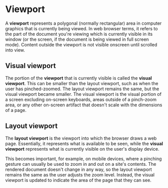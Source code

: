 # Viewport

A **viewport** represents a polygonal (normally rectangular) area in computer graphics that is currently being viewed. In web browser terms, it refers to the part of the document you're viewing which is currently visible in its window (or the screen, if the document is being viewed in full screen mode). Content outside the viewport is not visible onscreen until scrolled into view.

## Visual viewport

The portion of the **viewport** that is currently visible is called the **visual viewport**. This can be smaller than the layout viewport, such as when the user has pinched-zoomed. The layout viewport remains the same, but the visual viewport became smaller. The visual viewport is the visual portion of a screen excluding on-screen keyboards, areas outside of a pinch-zoom area, or any other on-screen artifact that doesn't scale with the dimensions of a page.

## Layout viewport

The **layout viewport** is the viewport into which the browser draws a web page. Essentially, it represents what is available to be seen, while the **visual viewport** represents what is currently visible on the user's display device.

This becomes important, for example, on mobile devices, where a pinching gesture can usually be used to zoom in and out on a site's contents. The rendered document doesn't change in any way, so the layout viewport remains the same as the user adjusts the zoom level. Instead, the visual viewport is updated to indicate the area of the page that they can see.